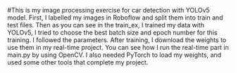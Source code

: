 #This is my image processing exercise for car detection with YOLOv5 model. 
First, I labelled my images in Roboflow and split them into train and test files. Then as you can see in the train_ex, I trained my data with YOLOv5, I tried to choose the best batch size and epoch number for this training. I followed the parameters. After training, I download the weights to use them in my real-time project. You can see how I run the real-time part in main.py by using OpenCV. I also needed PyTorch to load my weights, and used some other tools that complete my project.   
